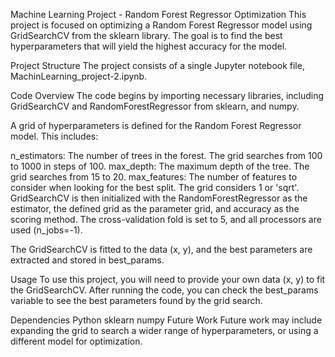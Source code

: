 Machine Learning Project - Random Forest Regressor Optimization
This project is focused on optimizing a Random Forest Regressor model using GridSearchCV from the sklearn library. The goal is to find the best hyperparameters that will yield the highest accuracy for the model.

Project Structure
The project consists of a single Jupyter notebook file, MachinLearning_project-2.ipynb.

Code Overview
The code begins by importing necessary libraries, including GridSearchCV and RandomForestRegressor from sklearn, and numpy.

A grid of hyperparameters is defined for the Random Forest Regressor model. This includes:

n_estimators: The number of trees in the forest. The grid searches from 100 to 1000 in steps of 100.
max_depth: The maximum depth of the tree. The grid searches from 15 to 20.
max_features: The number of features to consider when looking for the best split. The grid considers 1 or 'sqrt'.
GridSearchCV is then initialized with the RandomForestRegressor as the estimator, the defined grid as the parameter grid, and accuracy as the scoring method. The cross-validation fold is set to 5, and all processors are used (n_jobs=-1).

The GridSearchCV is fitted to the data (x, y), and the best parameters are extracted and stored in best_params.

Usage
To use this project, you will need to provide your own data (x, y) to fit the GridSearchCV. After running the code, you can check the best_params variable to see the best parameters found by the grid search.

Dependencies
Python
sklearn
numpy
Future Work
Future work may include expanding the grid to search a wider range of hyperparameters, or using a different model for optimization.